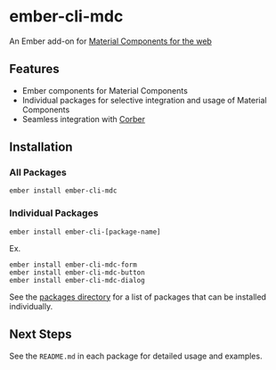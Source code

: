 ember-cli-mdc
=============

An Ember add-on for [Material Components for the web](https://github.com/material-components/material-components-web/)

Features
------------

* Ember components for Material Components
* Individual packages for selective integration and usage of Material Components
* Seamless integration with [Corber](http://corber.io/)

Installation
------------

### All Packages

    ember install ember-cli-mdc
    
### Individual Packages

    ember install ember-cli-[package-name]

Ex.    
    
    ember install ember-cli-mdc-form
    ember install ember-cli-mdc-button
    ember install ember-cli-mdc-dialog
    
See the [packages directory](https://github.com/onehilltech/ember-cli-mdc/tree/master/packages) for a 
list of packages that can be installed individually.

Next Steps
----------

See the `README.md` in each package for detailed usage and examples.
